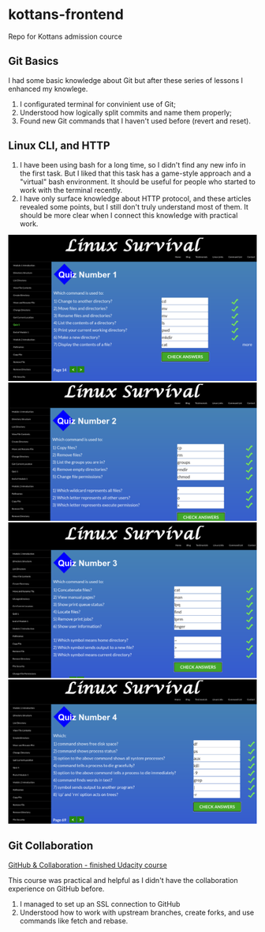 # kottans-frontend

Repo for Kottans admission cource

## Git Basics

I had some basic knowledge about Git but after these series of lessons I enhanced my knowlege.

1. I configurated terminal for convinient use of Git;
2. Understood how logically split commits and name them properly;
3. Found new Git commands that I haven't used before (revert and reset).

## Linux CLI, and HTTP

1. I have been using bash for a long time, so I didn't find any new info in the first task. But I liked that this task has a game-style approach and a "virtual" bash environment. It should be useful for people who started to work with the terminal recently.
2. I have only surface knowledge about HTTP protocol, and these articles revealed some points, but I still don't truly understand most of them. It should be more clear when I connect this knowledge with practical work.

![Image of Yaktocat](https://github.com/usides/kottans-frontend/blob/main/task_linux_cli/2020-10-13_16-04.png?raw=true)
![Image of Yaktocat](https://github.com/usides/kottans-frontend/blob/main/task_linux_cli/2020-10-13_16-23.png?raw=true)
![Image of Yaktocat](https://github.com/usides/kottans-frontend/blob/main/task_linux_cli/2020-10-13_16-38.png?raw=true)
![Image of Yaktocat](https://github.com/usides/kottans-frontend/blob/main/task_linux_cli/2020-10-13_16-53.png?raw=true)

## Git Collaboration

[GitHub & Collaboration - finished Udacity course](https://github.com/usides/kottans-frontend/blob/main/task_git_collaboration/2020-10-14_15-42.png?raw=true)

This course was practical and helpful as I didn't have the collaboration experience on GitHub before.

1. I managed to set up an SSL connection to GitHub
2. Understood how to work with upstream branches, create forks, and use commands like fetch and rebase.
